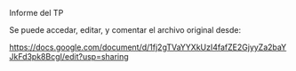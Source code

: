 Informe del TP

Se puede accedar, editar, y comentar el archivo original desde:

https://docs.google.com/document/d/1fj2gTVaYYXkUzI4fafZE2GjyyZa2baYJkFd3pk8BcgI/edit?usp=sharing
